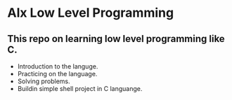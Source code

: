 # Alx Low Level Programming
## This repo on learning low level programming like C.
* Introduction to the languge.
* Practicing on the language.
* Solving problems.
* Buildin simple shell project in C languange.
